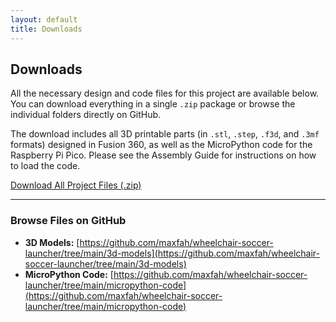 ```yaml
---
layout: default
title: Downloads
---
```


## Downloads

All the necessary design and code files for this project are available below. You can download everything in a single `.zip` package or browse the individual folders directly on GitHub.

The download includes all 3D printable parts (in `.stl`, `.step`, `.f3d`, and `.3mf` formats) designed in Fusion 360, as well as the MicroPython code for the Raspberry Pi Pico. Please see the Assembly Guide for instructions on how to load the code.


<a href="{{ site.baseurl }}/downloads/wheelchair-soccer-launcher-files.zip">Download All Project Files (.zip)</a>

---
### Browse Files on GitHub
* **3D Models:** [https://github.com/maxfah/wheelchair-soccer-launcher/tree/main/3d-models](https://github.com/maxfah/wheelchair-soccer-launcher/tree/main/3d-models)
* **MicroPython Code:** [https://github.com/maxfah/wheelchair-soccer-launcher/tree/main/micropython-code](https://github.com/maxfah/wheelchair-soccer-launcher/tree/main/micropython-code)

